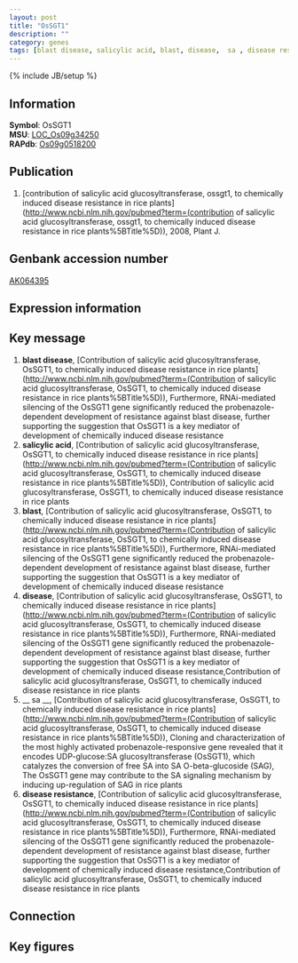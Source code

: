 ```yaml
---
layout: post
title: "OsSGT1"
description: ""
category: genes
tags: [blast disease, salicylic acid, blast, disease,  sa , disease resistance]
---
```

{% include JB/setup %}

## Information
__Symbol__: OsSGT1  
__MSU__: [LOC_Os09g34250](http://rice.plantbiology.msu.edu/cgi-bin/ORF_infopage.cgi?orf=LOC_Os09g34250)  
__RAPdb__: [Os09g0518200](http://rapdb.dna.affrc.go.jp/viewer/gbrowse_details/irgsp1?name=Os09g0518200)  

## Publication
1. [contribution of salicylic acid glucosyltransferase, ossgt1, to chemically induced disease resistance in rice plants](http://www.ncbi.nlm.nih.gov/pubmed?term=(contribution of salicylic acid glucosyltransferase, ossgt1, to chemically induced disease resistance in rice plants%5BTitle%5D)), 2008, Plant J.

## Genbank accession number
[AK064395](http://www.ncbi.nlm.nih.gov/nuccore/AK064395)

## Expression information

## Key message
1. __blast disease__, [Contribution of salicylic acid glucosyltransferase, OsSGT1, to chemically induced disease resistance in rice plants](http://www.ncbi.nlm.nih.gov/pubmed?term=(Contribution of salicylic acid glucosyltransferase, OsSGT1, to chemically induced disease resistance in rice plants%5BTitle%5D)),  Furthermore, RNAi-mediated silencing of the OsSGT1 gene significantly reduced the probenazole-dependent development of resistance against blast disease, further supporting the suggestion that OsSGT1 is a key mediator of development of chemically induced disease resistance
2. __salicylic acid__, [Contribution of salicylic acid glucosyltransferase, OsSGT1, to chemically induced disease resistance in rice plants](http://www.ncbi.nlm.nih.gov/pubmed?term=(Contribution of salicylic acid glucosyltransferase, OsSGT1, to chemically induced disease resistance in rice plants%5BTitle%5D)), Contribution of salicylic acid glucosyltransferase, OsSGT1, to chemically induced disease resistance in rice plants
3. __blast__, [Contribution of salicylic acid glucosyltransferase, OsSGT1, to chemically induced disease resistance in rice plants](http://www.ncbi.nlm.nih.gov/pubmed?term=(Contribution of salicylic acid glucosyltransferase, OsSGT1, to chemically induced disease resistance in rice plants%5BTitle%5D)),  Furthermore, RNAi-mediated silencing of the OsSGT1 gene significantly reduced the probenazole-dependent development of resistance against blast disease, further supporting the suggestion that OsSGT1 is a key mediator of development of chemically induced disease resistance
4. __disease__, [Contribution of salicylic acid glucosyltransferase, OsSGT1, to chemically induced disease resistance in rice plants](http://www.ncbi.nlm.nih.gov/pubmed?term=(Contribution of salicylic acid glucosyltransferase, OsSGT1, to chemically induced disease resistance in rice plants%5BTitle%5D)),  Furthermore, RNAi-mediated silencing of the OsSGT1 gene significantly reduced the probenazole-dependent development of resistance against blast disease, further supporting the suggestion that OsSGT1 is a key mediator of development of chemically induced disease resistance,Contribution of salicylic acid glucosyltransferase, OsSGT1, to chemically induced disease resistance in rice plants
5. __ sa __, [Contribution of salicylic acid glucosyltransferase, OsSGT1, to chemically induced disease resistance in rice plants](http://www.ncbi.nlm.nih.gov/pubmed?term=(Contribution of salicylic acid glucosyltransferase, OsSGT1, to chemically induced disease resistance in rice plants%5BTitle%5D)),  Cloning and characterization of the most highly activated probenazole-responsive gene revealed that it encodes UDP-glucose:SA glucosyltransferase (OsSGT1), which catalyzes the conversion of free SA into SA O-beta-glucoside (SAG), The OsSGT1 gene may contribute to the SA signaling mechanism by inducing up-regulation of SAG in rice plants
6. __disease resistance__, [Contribution of salicylic acid glucosyltransferase, OsSGT1, to chemically induced disease resistance in rice plants](http://www.ncbi.nlm.nih.gov/pubmed?term=(Contribution of salicylic acid glucosyltransferase, OsSGT1, to chemically induced disease resistance in rice plants%5BTitle%5D)),  Furthermore, RNAi-mediated silencing of the OsSGT1 gene significantly reduced the probenazole-dependent development of resistance against blast disease, further supporting the suggestion that OsSGT1 is a key mediator of development of chemically induced disease resistance,Contribution of salicylic acid glucosyltransferase, OsSGT1, to chemically induced disease resistance in rice plants

## Connection

## Key figures


